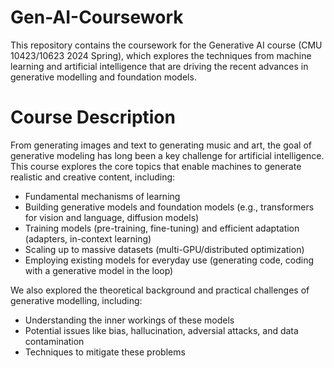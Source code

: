 # Gen-AI-Coursework

This repository contains the coursework for the Generative AI course (CMU 10423/10623 2024 Spring), which explores the techniques from machine learning and artificial intelligence that are driving the recent advances in generative modelling and foundation models. 

# Course Description
From generating images and text to generating music and art, the goal of generative modeling has long been a key challenge for artificial intelligence. This course explores the core topics that enable machines to generate realistic and creative content, including:

- Fundamental mechanisms of learning
- Building generative models and foundation models (e.g., transformers for vision and language, diffusion models)
- Training models (pre-training, fine-tuning) and efficient adaptation (adapters, in-context learning)
- Scaling up to massive datasets (multi-GPU/distributed optimization)
- Employing existing models for everyday use (generating code, coding with a generative model in the loop)


We also explored the theoretical background and practical challenges of generative modelling, including:
- Understanding the inner workings of these models
- Potential issues like bias, hallucination, adversial attacks, and data contamination
- Techniques to mitigate these problems

  


